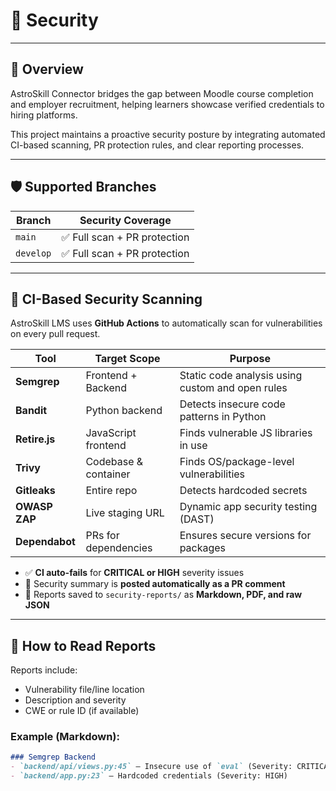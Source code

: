 # 🔐 Security

---

## 🚀 Overview

AstroSkill Connector bridges the gap between Moodle course completion and employer recruitment, helping learners showcase verified credentials to hiring platforms.

This project maintains a proactive security posture by integrating automated CI-based scanning, PR protection rules, and clear reporting processes.

---

## 🛡 Supported Branches

| Branch   | Security Coverage                  |
|----------|------------------------------------|
| `main`   | ✅ Full scan + PR protection        |
| `develop`| ✅ Full scan + PR protection        |

---

## 🧪 CI-Based Security Scanning

AstroSkill LMS uses **GitHub Actions** to automatically scan for vulnerabilities on every pull request.

| Tool         | Target Scope         | Purpose                                         |
|--------------|----------------------|-------------------------------------------------|
| **Semgrep**  | Frontend + Backend   | Static code analysis using custom and open rules |
| **Bandit**   | Python backend       | Detects insecure code patterns in Python         |
| **Retire.js**| JavaScript frontend  | Finds vulnerable JS libraries in use             |
| **Trivy**    | Codebase & container | Finds OS/package-level vulnerabilities           |
| **Gitleaks** | Entire repo          | Detects hardcoded secrets                        |
| **OWASP ZAP**| Live staging URL     | Dynamic app security testing (DAST)              |
| **Dependabot** | PRs for dependencies | Ensures secure versions for packages            |

- ✅ **CI auto-fails** for **CRITICAL or HIGH** severity issues  
- 📄 Security summary is **posted automatically as a PR comment**  
- 🧾 Reports saved to `security-reports/` as **Markdown, PDF, and raw JSON**

---

## 🧠 How to Read Reports

Reports include:
- Vulnerability file/line location
- Description and severity
- CWE or rule ID (if available)

### Example (Markdown):

```md
### Semgrep Backend
- `backend/api/views.py:45` — Insecure use of `eval` (Severity: CRITICAL)
- `backend/app.py:23` — Hardcoded credentials (Severity: HIGH)
